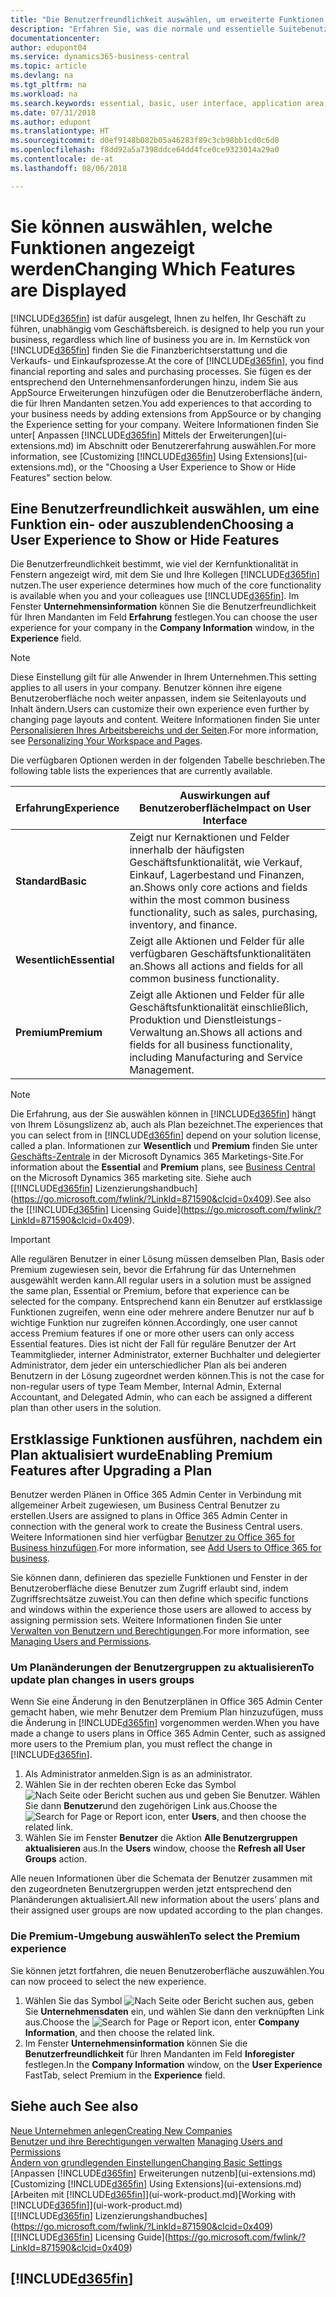 ```yaml
---
title: "Die Benutzerfreundlichkeit auswählen, um erweiterte Funktionen ein- oder auszublenden| Microsoft Docs"
description: "Erfahren Sie, was die normale und essentielle Suitebenutzerfreundlichkeit für die Benutzerschnittstelle,  Anwendungsbereiche und Ihr Unternehmen bedeutet."
documentationcenter: 
author: edupont04
ms.service: dynamics365-business-central
ms.topic: article
ms.devlang: na
ms.tgt_pltfrm: na
ms.workload: na
ms.search.keywords: essential, basic, user interface, application area, experience
ms.date: 07/31/2018
ms.author: edupont
ms.translationtype: HT
ms.sourcegitcommit: d0ef9148b082b05a46283f89c3cb98bb1cd0c6d0
ms.openlocfilehash: f8dd92a5a7398ddce64dd4fce0ce9323014a29a0
ms.contentlocale: de-at
ms.lasthandoff: 08/06/2018

---
```

# <a name="changing-which-features-are-displayed"></a><span data-ttu-id="eb020-103">Sie können auswählen, welche Funktionen angezeigt werden</span><span class="sxs-lookup"><span data-stu-id="eb020-103">Changing Which Features are Displayed</span></span>
[!INCLUDE[d365fin](includes/d365fin_md.md)]<span data-ttu-id="eb020-104"> ist dafür ausgelegt, Ihnen zu helfen, Ihr Geschäft zu führen, unabhängig vom Geschäftsbereich.</span><span class="sxs-lookup"><span data-stu-id="eb020-104"> is designed to help you run your business, regardless which line of business you are in.</span></span> <span data-ttu-id="eb020-105">Im Kernstück von [!INCLUDE[d365fin](includes/d365fin_md.md)] finden Sie die Finanzberichtserstattung und die Verkaufs- und Einkaufsprozesse.</span><span class="sxs-lookup"><span data-stu-id="eb020-105">At the core of [!INCLUDE[d365fin](includes/d365fin_md.md)], you find financial reporting and sales and purchasing processes.</span></span> <span data-ttu-id="eb020-106">Sie fügen es der entsprechend den Unternehmensanforderungen hinzu, indem Sie aus AppSource Erweiterungen hinzufügen oder die Benutzeroberfläche ändern, die für Ihren Mandanten setzen.</span><span class="sxs-lookup"><span data-stu-id="eb020-106">You add experiences to that according to your business needs by adding extensions from AppSource or by changing the Experience setting for your company.</span></span> <span data-ttu-id="eb020-107">Weitere Informationen finden Sie unter[ Anpassen [!INCLUDE[d365fin](includes/d365fin_md.md)] Mittels der Erweiterungen](ui-extensions.md) im Abschnitt oder Benutzererfahrung auswählen.</span><span class="sxs-lookup"><span data-stu-id="eb020-107">For more information, see [Customizing [!INCLUDE[d365fin](includes/d365fin_md.md)] Using Extensions](ui-extensions.md), or the "Choosing a User Experience to Show or Hide Features" section below.</span></span>

## <a name="choosing-a-user-experience-to-show-or-hide-features"></a><span data-ttu-id="eb020-108">Eine Benutzerfreundlichkeit auswählen, um eine Funktion ein-  oder auszublenden</span><span class="sxs-lookup"><span data-stu-id="eb020-108">Choosing a User Experience to Show or Hide Features</span></span>
<span data-ttu-id="eb020-109">Die Benutzerfreundlichkeit bestimmt, wie viel der Kernfunktionalität in Fenstern angezeigt wird, mit dem Sie und Ihre Kollegen [!INCLUDE[d365fin](includes/d365fin_md.md)] nutzen.</span><span class="sxs-lookup"><span data-stu-id="eb020-109">The user experience determines how much of the core functionality is available when you and your colleagues use [!INCLUDE[d365fin](includes/d365fin_md.md)].</span></span> <span data-ttu-id="eb020-110">Im Fenster **Unternehmensinformation** können Sie die Benutzerfreundlichkeit für Ihren Mandanten im Feld **Erfahrung** festlegen.</span><span class="sxs-lookup"><span data-stu-id="eb020-110">You can choose the user experience for your company in the **Company Information** window, in the **Experience** field.</span></span>

> [!NOTE]  
> <span data-ttu-id="eb020-111">Diese Einstellung gilt für alle Anwender in Ihrem Unternehmen.</span><span class="sxs-lookup"><span data-stu-id="eb020-111">This setting applies to all users in your company.</span></span> <span data-ttu-id="eb020-112">Benutzer können ihre eigene Benutzeroberfläche noch weiter anpassen, indem sie Seitenlayouts und Inhalt ändern.</span><span class="sxs-lookup"><span data-stu-id="eb020-112">Users can customize their own experience even further by changing page layouts and content.</span></span> <span data-ttu-id="eb020-113">Weitere Informationen finden Sie unter [Personalisieren Ihres Arbeitsbereichs und der Seiten](ui-personalization-user.md).</span><span class="sxs-lookup"><span data-stu-id="eb020-113">For more information, see [Personalizing Your Workspace and Pages](ui-personalization-user.md).</span></span>  

<span data-ttu-id="eb020-114">Die verfügbaren Optionen werden in der folgenden Tabelle beschrieben.</span><span class="sxs-lookup"><span data-stu-id="eb020-114">The following table lists the experiences that are currently available.</span></span>

| <span data-ttu-id="eb020-115">Erfahrung</span><span class="sxs-lookup"><span data-stu-id="eb020-115">Experience</span></span> | <span data-ttu-id="eb020-116">Auswirkungen auf Benutzeroberfläche</span><span class="sxs-lookup"><span data-stu-id="eb020-116">Impact on User Interface</span></span> |
| --- | --- |
| <span data-ttu-id="eb020-117">**Standard**</span><span class="sxs-lookup"><span data-stu-id="eb020-117">**Basic**</span></span> |<span data-ttu-id="eb020-118">Zeigt nur Kernaktionen und Felder innerhalb der häufigsten Geschäftsfunktionalität, wie Verkauf, Einkauf, Lagerbestand und Finanzen, an.</span><span class="sxs-lookup"><span data-stu-id="eb020-118">Shows only core actions and fields within the most common business functionality, such as sales, purchasing, inventory, and finance.</span></span> |
| <span data-ttu-id="eb020-119">**Wesentlich**</span><span class="sxs-lookup"><span data-stu-id="eb020-119">**Essential**</span></span> |<span data-ttu-id="eb020-120">Zeigt alle Aktionen und Felder für alle verfügbaren Geschäftsfunktionalitäten an.</span><span class="sxs-lookup"><span data-stu-id="eb020-120">Shows all actions and fields for all common business functionality.</span></span>|
| <span data-ttu-id="eb020-121">**Premium**</span><span class="sxs-lookup"><span data-stu-id="eb020-121">**Premium**</span></span> |<span data-ttu-id="eb020-122">Zeigt alle Aktionen und Felder für alle Geschäftsfunktionalität einschließlich, Produktion und Dienstleistungs-Verwaltung an.</span><span class="sxs-lookup"><span data-stu-id="eb020-122">Shows all actions and fields for all business functionality, including Manufacturing and Service Management.</span></span>|

> [!NOTE]  
> <span data-ttu-id="eb020-123">Die Erfahrung, aus der Sie auswählen können in [!INCLUDE[d365fin](includes/d365fin_md.md)] hängt von Ihrem Lösungslizenz ab, auch als Plan bezeichnet.</span><span class="sxs-lookup"><span data-stu-id="eb020-123">The experiences that you can select from in [!INCLUDE[d365fin](includes/d365fin_md.md)] depend on your solution license, called a plan.</span></span> <span data-ttu-id="eb020-124">Informationen zur **Wesentlich** und **Premium** finden Sie unter [Geschäfts-Zentrale](https://go.microsoft.com/fwlink/?linkid=870242) in der Microsoft Dynamics 365 Marketings-Site.</span><span class="sxs-lookup"><span data-stu-id="eb020-124">For information about the **Essential** and **Premium** plans, see [Business Central](https://go.microsoft.com/fwlink/?linkid=870242) on the Microsoft Dynamics 365 marketing site.</span></span> <span data-ttu-id="eb020-125">Siehe auch [[!INCLUDE[d365fin](includes/d365fin_md.md)] Lizenzierungshandbuch](https://go.microsoft.com/fwlink/?LinkId=871590&clcid=0x409).</span><span class="sxs-lookup"><span data-stu-id="eb020-125">See also the [[!INCLUDE[d365fin](includes/d365fin_md.md)] Licensing Guide](https://go.microsoft.com/fwlink/?LinkId=871590&clcid=0x409).</span></span>

> [!IMPORTANT]  
> <span data-ttu-id="eb020-126">Alle regulären Benutzer in einer Lösung müssen demselben Plan, Basis oder Premium zugewiesen sein, bevor die Erfahrung für das Unternehmen ausgewählt werden kann.</span><span class="sxs-lookup"><span data-stu-id="eb020-126">All regular users in a solution must be assigned the same plan, Essential or Premium, before that experience can be selected for the company.</span></span> <span data-ttu-id="eb020-127">Entsprechend kann ein Benutzer auf erstklassige Funktionen zugreifen, wenn eine oder mehrere andere Benutzer nur auf  b wichtige Funktion nur zugreifen können.</span><span class="sxs-lookup"><span data-stu-id="eb020-127">Accordingly, one user cannot access Premium features if one or more other users can only access Essential features.</span></span> <span data-ttu-id="eb020-128">Dies ist nicht der Fall für reguläre Benutzer der Art Teammitglieder, interner Administrator, externer Buchhalter und delegierter Administrator, dem jeder ein unterschiedlicher Plan als bei anderen Benutzern in der Lösung zugeordnet werden können.</span><span class="sxs-lookup"><span data-stu-id="eb020-128">This is not the case for non-regular users of type Team Member, Internal Admin, External Accountant, and Delegated Admin, who can each be assigned a different plan than other users in the solution.</span></span>

## <a name="enabling-premium-features-after-upgrading-a-plan"></a><span data-ttu-id="eb020-129">Erstklassige Funktionen ausführen, nachdem ein Plan aktualisiert wurde</span><span class="sxs-lookup"><span data-stu-id="eb020-129">Enabling Premium Features after Upgrading a Plan</span></span>
<span data-ttu-id="eb020-130">Benutzer werden Plänen in Office 365 Admin Center in Verbindung mit allgemeiner Arbeit zugewiesen, um Business Central Benutzer zu erstellen.</span><span class="sxs-lookup"><span data-stu-id="eb020-130">Users are assigned to plans in Office 365 Admin Center in connection with the general work to create the Business Central users.</span></span> <span data-ttu-id="eb020-131">Weitere Informationen sind hier verfügbar [Benutzer zu Office 365 for Business hinzufügen](https://support.office.com/en-us/article/Add-users-to-Office-365-for-business-435ccec3-09dd-4587-9ebd-2f3cad6bc2bc).</span><span class="sxs-lookup"><span data-stu-id="eb020-131">For more information, see [Add Users to Office 365 for business](https://support.office.com/en-us/article/Add-users-to-Office-365-for-business-435ccec3-09dd-4587-9ebd-2f3cad6bc2bc).</span></span>

<span data-ttu-id="eb020-132">Sie können dann, definieren das spezielle Funktionen und Fenster in der Benutzeroberfläche diese Benutzer zum Zugriff erlaubt sind, indem Zugriffsrechtsätze zuweist.</span><span class="sxs-lookup"><span data-stu-id="eb020-132">You can then define which specific functions and windows within the experience those users are allowed to access by assigning permission sets.</span></span> <span data-ttu-id="eb020-133">Weitere Informationen finden Sie unter [Verwalten von Benutzern und Berechtigungen](ui-how-users-permissions.md).</span><span class="sxs-lookup"><span data-stu-id="eb020-133">For more information, see [Managing Users and Permissions](ui-how-users-permissions.md).</span></span>

### <a name="to-update-plan-changes-in-users-groups"></a><span data-ttu-id="eb020-134">Um Planänderungen der Benutzergruppen zu aktualisieren</span><span class="sxs-lookup"><span data-stu-id="eb020-134">To update plan changes in users groups</span></span>
<span data-ttu-id="eb020-135">Wenn Sie eine Änderung in den Benutzerplänen in Office 365 Admin Center gemacht haben, wie mehr Benutzer dem Premium Plan hinzuzufügen, muss die Änderung in [!INCLUDE[d365fin](includes/d365fin_md.md)] vorgenommen werden.</span><span class="sxs-lookup"><span data-stu-id="eb020-135">When you have made a change to users plans in Office 365 Admin Center, such as assigned more users to the Premium plan, you must reflect the change in [!INCLUDE[d365fin](includes/d365fin_md.md)].</span></span>

1. <span data-ttu-id="eb020-136">Als Administrator anmelden.</span><span class="sxs-lookup"><span data-stu-id="eb020-136">Sign is as an administrator.</span></span>
2. <span data-ttu-id="eb020-137">Wählen Sie in der rechten oberen Ecke das Symbol ![Nach Seite oder Bericht suchen](media/ui-search/search_small.png " Symbol Nach Bericht suche") aus und geben Sie Benutzer. Wählen Sie dann **Benutzer**und den zugehörigen Link aus.</span><span class="sxs-lookup"><span data-stu-id="eb020-137">Choose the ![Search for Page or Report](media/ui-search/search_small.png "Search for Page or Report icon") icon, enter **Users**, and then choose the related link.</span></span>
3. <span data-ttu-id="eb020-138">Wählen Sie im Fenster **Benutzer** die Aktion **Alle Benutzergruppen aktualisieren** aus.</span><span class="sxs-lookup"><span data-stu-id="eb020-138">In the **Users** window, choose the **Refresh all User Groups** action.</span></span>

<span data-ttu-id="eb020-139">Alle neuen Informationen über die Schemata der Benutzer zusammen mit den zugeordneten Benutzergruppen werden jetzt entsprechend den Planänderungen aktualisiert.</span><span class="sxs-lookup"><span data-stu-id="eb020-139">All new information about the users’ plans and their assigned user groups are now updated according to the plan changes.</span></span>

### <a name="to-select-the-premium-experience"></a><span data-ttu-id="eb020-140">Die Premium-Umgebung auswählen</span><span class="sxs-lookup"><span data-stu-id="eb020-140">To select the Premium experience</span></span>
<span data-ttu-id="eb020-141">Sie können jetzt fortfahren, die neuen Benutzeroberfläche auszuwählen.</span><span class="sxs-lookup"><span data-stu-id="eb020-141">You can now proceed to select the new experience.</span></span>
1. <span data-ttu-id="eb020-142">Wählen Sie das Symbol ![Nach Seite oder Bericht suchen](media/ui-search/search_small.png "Symbol Nach Seite oder Bericht suchen") aus, geben Sie **Unternehmensdaten** ein, und wählen Sie dann den verknüpften Link aus.</span><span class="sxs-lookup"><span data-stu-id="eb020-142">Choose the ![Search for Page or Report](media/ui-search/search_small.png "Search for Page or Report icon") icon, enter **Company Information**, and then choose the related link.</span></span>
2. <span data-ttu-id="eb020-143">Im Fenster **Unternehmensinformation** können Sie die **Benutzerfreundlichkeit** für Ihren Mandanten im Feld **Inforegister** festlegen.</span><span class="sxs-lookup"><span data-stu-id="eb020-143">In the **Company Information** window, on the **User Experience** FastTab, select Premium  in the **Experience** field.</span></span>

## <a name="see-also"></a><span data-ttu-id="eb020-144">Siehe auch </span><span class="sxs-lookup"><span data-stu-id="eb020-144">See also</span></span>
[<span data-ttu-id="eb020-145">Neue Unternehmen anlegen</span><span class="sxs-lookup"><span data-stu-id="eb020-145">Creating New Companies</span></span>](about-new-company.md)  
<span data-ttu-id="eb020-146">[Benutzer und ihre Berechtigungen verwalten](ui-how-users-permissions.md)  </span><span class="sxs-lookup"><span data-stu-id="eb020-146">[Managing Users and Permissions](ui-how-users-permissions.md)  </span></span>  
[<span data-ttu-id="eb020-147">Ändern von grundlegenden Einstellungen</span><span class="sxs-lookup"><span data-stu-id="eb020-147">Changing Basic Settings</span></span>](ui-change-basic-settings.md)  
<span data-ttu-id="eb020-148">[Anpassen [!INCLUDE[d365fin](includes/d365fin_md.md)] Erweiterungen nutzenb](ui-extensions.md)</span><span class="sxs-lookup"><span data-stu-id="eb020-148">[Customizing [!INCLUDE[d365fin](includes/d365fin_md.md)] Using Extensions](ui-extensions.md)</span></span>  
<span data-ttu-id="eb020-149">[Arbeiten mit [!INCLUDE[d365fin](includes/d365fin_md.md)]](ui-work-product.md)</span><span class="sxs-lookup"><span data-stu-id="eb020-149">[Working with [!INCLUDE[d365fin](includes/d365fin_md.md)]](ui-work-product.md)</span></span>  
<span data-ttu-id="eb020-150">[[!INCLUDE[d365fin](includes/d365fin_md.md)] Lizenzierungshandbuches](https://go.microsoft.com/fwlink/?LinkId=871590&clcid=0x409)</span><span class="sxs-lookup"><span data-stu-id="eb020-150">[[!INCLUDE[d365fin](includes/d365fin_md.md)] Licensing Guide](https://go.microsoft.com/fwlink/?LinkId=871590&clcid=0x409)</span></span>

## [!INCLUDE[d365fin](includes/free_trial_md.md)]  

